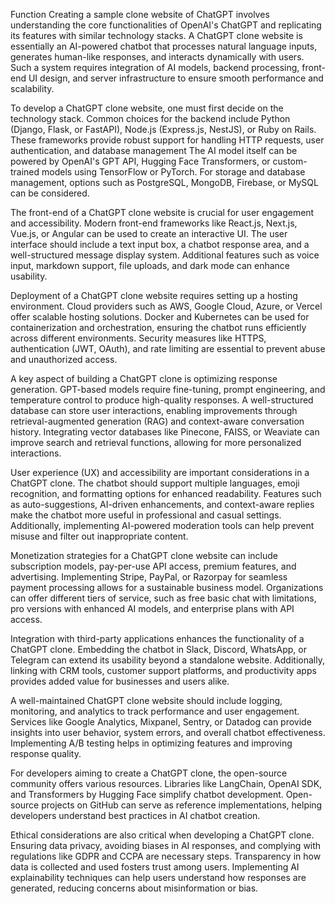
Function 
Creating a sample clone website of ChatGPT involves understanding the core functionalities of OpenAI's ChatGPT and replicating its features with similar technology stacks. A ChatGPT clone website is essentially an AI-powered chatbot that processes natural language inputs, generates human-like responses, and interacts dynamically with users. Such a system requires integration of AI models, backend processing, front-end UI design, and server infrastructure to ensure smooth performance and scalability.





To develop a ChatGPT clone website, one must first decide on the technology stack. Common choices for the backend include Python (Django, Flask, or FastAPI), Node.js (Express.js, NestJS), or Ruby on Rails. These frameworks provide robust support for handling HTTP requests, user authentication, and database management
 The AI model itself can be powered by OpenAI's GPT API, Hugging Face Transformers, or custom-trained models using TensorFlow or PyTorch. For storage and database management, options such as PostgreSQL, MongoDB, Firebase, or MySQL can be considered.

The front-end of a ChatGPT clone website is crucial for user engagement and accessibility. Modern front-end frameworks like React.js, Next.js, Vue.js, or Angular can be used to create an interactive UI. The user interface should include a text input box, a chatbot response area, and a well-structured message display system. Additional features such as voice input, markdown support, file uploads, and dark mode can enhance usability.

Deployment of a ChatGPT clone website requires setting up a hosting environment. Cloud providers such as AWS, Google Cloud, Azure, or Vercel offer scalable hosting solutions. Docker and Kubernetes can be used for containerization and orchestration, ensuring the chatbot runs efficiently across different environments. Security measures like HTTPS, authentication (JWT, OAuth), and rate limiting are 
essential to prevent abuse and unauthorized access.

A key aspect of building a ChatGPT clone is optimizing response generation. GPT-based models require fine-tuning, prompt engineering, and temperature control to produce high-quality responses.
A well-structured database can store user interactions, enabling improvements through retrieval-augmented generation (RAG) and context-aware conversation history. Integrating vector databases like Pinecone, FAISS, or Weaviate can improve search and retrieval functions, allowing for more personalized interactions.

User experience (UX) and accessibility are important considerations in a ChatGPT clone. The chatbot should support multiple languages, emoji recognition, and formatting options for enhanced readability. Features such as auto-suggestions, AI-driven enhancements, and context-aware replies make the chatbot more useful in professional and casual settings. Additionally, implementing AI-powered moderation tools can help prevent misuse and filter out inappropriate content.

Monetization strategies for a ChatGPT clone website can include subscription models, pay-per-use API access, premium features, and advertising. Implementing Stripe, PayPal, or Razorpay for seamless payment processing allows for a sustainable business model. Organizations can offer different tiers of service, such as free basic chat with limitations, pro versions with enhanced AI models, and enterprise plans with API access.

Integration with third-party applications enhances the functionality of a ChatGPT clone. 
Embedding the chatbot in Slack, Discord, WhatsApp, or Telegram can extend its usability beyond a standalone website. Additionally, linking with CRM tools, customer support platforms, and productivity apps provides added value for businesses and users alike.

A well-maintained ChatGPT clone website should include logging, monitoring, and analytics to track performance and user engagement.
Services like Google Analytics, Mixpanel, Sentry, or Datadog can provide insights into user behavior, system errors, and overall chatbot effectiveness. Implementing A/B testing helps in optimizing features and improving response quality.

For developers aiming to create a ChatGPT clone, the open-source community offers various resources. Libraries like LangChain, OpenAI SDK, and Transformers by Hugging Face simplify chatbot development. Open-source projects on GitHub can serve as reference implementations, helping developers understand best practices in AI chatbot creation.

Ethical considerations are also critical when developing a ChatGPT clone. Ensuring data privacy, avoiding biases in AI responses, and complying with regulations like GDPR and CCPA are necessary steps. Transparency in how data is collected and used fosters trust among users. Implementing AI explainability techniques can help users understand how responses are generated, reducing concerns about misinformation or bias.

